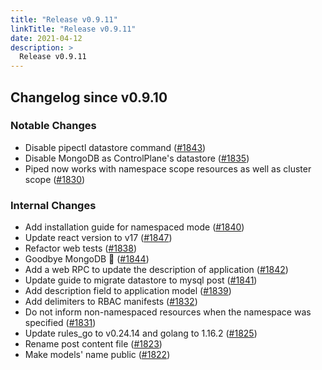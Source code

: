 ```yaml
---
title: "Release v0.9.11"
linkTitle: "Release v0.9.11"
date: 2021-04-12
description: >
  Release v0.9.11
---
```


## Changelog since v0.9.10

### Notable Changes
* Disable pipectl datastore command ([#1843](https://github.com/pipe-cd/pipe/pull/1843))
* Disable MongoDB as ControlPlane's datastore ([#1835](https://github.com/pipe-cd/pipe/pull/1835))
* Piped now works with namespace scope resources as well as cluster scope ([#1830](https://github.com/pipe-cd/pipe/pull/1830))

### Internal Changes
* Add installation guide for namespaced mode ([#1840](https://github.com/pipe-cd/pipe/pull/1840))
* Update react version to v17 ([#1847](https://github.com/pipe-cd/pipe/pull/1847))
* Refactor web tests ([#1838](https://github.com/pipe-cd/pipe/pull/1838))
* Goodbye MongoDB 👋 ([#1844](https://github.com/pipe-cd/pipe/pull/1844))
* Add a web RPC to update the description of application ([#1842](https://github.com/pipe-cd/pipe/pull/1842))
* Update guide to migrate datastore to mysql post ([#1841](https://github.com/pipe-cd/pipe/pull/1841))
* Add description field to application model ([#1839](https://github.com/pipe-cd/pipe/pull/1839))
* Add delimiters to RBAC manifests ([#1832](https://github.com/pipe-cd/pipe/pull/1832))
* Do not inform non-namespaced resources when the namespace was specified ([#1831](https://github.com/pipe-cd/pipe/pull/1831))
* Update rules_go to v0.24.14 and golang to 1.16.2 ([#1825](https://github.com/pipe-cd/pipe/pull/1825))
* Rename post content file ([#1823](https://github.com/pipe-cd/pipe/pull/1823))
* Make models' name public ([#1822](https://github.com/pipe-cd/pipe/pull/1822))

